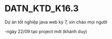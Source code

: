 # DATN_KTD_K16.3
Dự án tốt nghiệp java web kỳ 7, xin chào mọi người

-ngày 22/09 tạo project mới (khánh duy)
